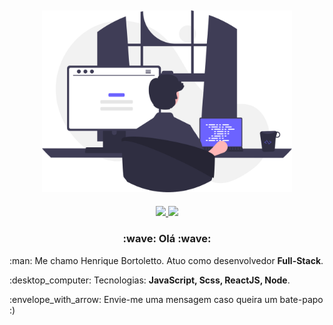 <h2 align="center">
  <img src="./mockup.svg" width="400px">
</h2>

<div align="center">
  <a href="mailto:bortolettohenrique@gmail.com" target="_blank">
    <img src="https://img.shields.io/badge/gmail-red?style=flat&logo=gmail&labelColor=white">
  </a>
  <a href="https://www.linkedin.com/in/henriquebortoletto/" target="_blank">
    <img src="https://img.shields.io/badge/linkedin-blue?style=flat&logo=linkedin&labelColor=blue">
  </a>
</div>

<h3 align="center">:wave: Olá :wave:</h3>

<p align="left">
  :man: Me chamo Henrique Bortoletto. Atuo como desenvolvedor <strong>Full-Stack</strong>.
 </p>

<p align="left">
 :desktop_computer: Tecnologias: <strong>JavaScript, Scss, ReactJS, Node</strong>.
</p>

<p align="left">
 :envelope_with_arrow: Envie-me uma mensagem caso queira um bate-papo :)
</p>
